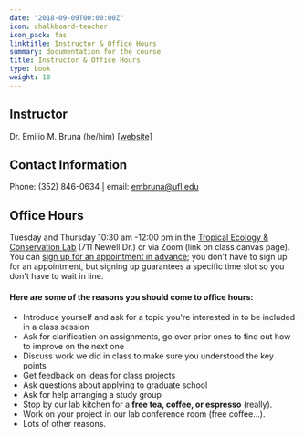 ```yaml
---
date: "2018-09-09T00:00:00Z"
icon: chalkboard-teacher
icon_pack: fas
linktitle: Instructor & Office Hours
summary: documentation for the course
title: Instructor & Office Hours
type: book
weight: 10
---
```


## Instructor
Dr. Emilio M. Bruna (he/him) [[website]](http://brunalab.org) 

## Contact Information
Phone: (352) 846-0634 | email: embruna@ufl.edu

## Office Hours  
Tuesday and Thursday 10:30 am -12:00 pm in the [Tropical Ecology & Conservation Lab](https://tropicos.netlify.app/#hero) (711 Newell Dr.) or via Zoom (link on class canvas page). You can [sign up for an appointment in advance](https://embruna.youcanbook.me/); you don't have to sign up for an appointment, but signing up guarantees a specific time slot so you don't have to wait in line.

#### Here are some of the reasons you should come to office hours:  
  * Introduce yourself and ask for a topic you're interested in to be included in a class session
  * Ask for clarification on assignments, go over prior ones to find out how to improve on the next one
  * Discuss work we did in class to make sure you understood the key points
  * Get feedback on ideas for class projects
  * Ask questions about applying to graduate school
  * Ask for help arranging a study group
  * Stop by our lab kitchen for a **free tea, coffee, or espresso** (really).
  * Work on your project in our lab conference room (free coffee...).
  * Lots of other reasons.
  
